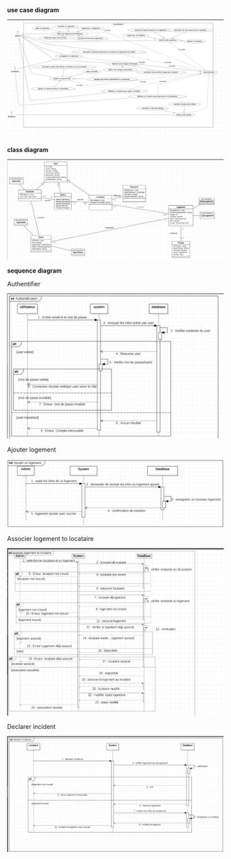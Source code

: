**use case diagram**

![use case diagram](UML/use-case.png)

**class diagram**

![class diagram](UML/class-diagram.png)

**sequence diagram**

Authentifier

![auth diagram](UML/authentification.png)

Ajouter logement

![ajouter_logement diagram](UML/ajouter_logement.png)

Associer logement to locataire

![association diagram](UML/association.png)

Declarer incident

![declarer_incident diagram](UML/incidences.png)